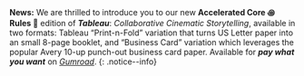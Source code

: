 **News:** We are thrilled to introduce you to our new **Accelerated Core ꩜ Rules 📜** edition of _**Tableau**_: _Collaborative Cinematic Storytelling_, available in two formats: Tableau “Print-n-Fold” variation that turns US Letter paper into an small 8-page booklet, and “Business Card” variation which leverages the popular Avery 10-up punch-out business card paper. Available for _**pay what you want**_ on [_Gumroad_](https://dyvershands.gumroad.com/l/tableau-accelerated).
{: .notice--info}

